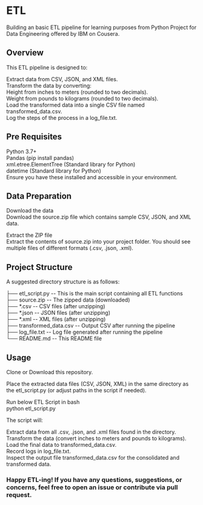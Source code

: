 # ETL
Building an basic ETL pipeline for learning purposes from Python Project for Data Engineering offered by IBM on Cousera.

## Overview  
This ETL pipeline is designed to:  

Extract data from CSV, JSON, and XML files.  
Transform the data by converting:  
  Height from inches to meters (rounded to two decimals).  
  Weight from pounds to kilograms (rounded to two decimals).  
Load the transformed data into a single CSV file named transformed_data.csv.  
Log the steps of the process in a log_file.txt.  

## Pre Requisites  
Python 3.7+  
Pandas (pip install pandas)  
xml.etree.ElementTree (Standard library for Python)  
datetime (Standard library for Python)  
Ensure you have these installed and accessible in your environment.  

## Data Preparation  
Download the data  
Download the source.zip file which contains sample CSV, JSON, and XML data.  

Extract the ZIP file  
Extract the contents of source.zip into your project folder. You should see multiple files of different formats (.csv, .json, .xml).  

## Project Structure  
A suggested directory structure is as follows:  

├── etl_script.py              -- This is the main script containing all ETL functions  
├── source.zip                 -- The zipped data (downloaded)  
├── *.csv                      -- CSV files (after unzipping)  
├── *.json                     -- JSON files (after unzipping)  
├── *.xml                      -- XML files (after unzipping)  
├── transformed_data.csv       -- Output CSV after running the pipeline  
├── log_file.txt               -- Log file generated after running the pipeline  
└── README.md                  -- This README file  

## Usage  

Clone or Download this repository.  

Place the extracted data files (CSV, JSON, XML) in the same directory as the etl_script.py (or adjust paths in the script if needed).  

Run below ETL Script in bash  
python etl_script.py

The script will:  

Extract data from all .csv, .json, and .xml files found in the directory.  
Transform the data (convert inches to meters and pounds to kilograms).  
Load the final data to transformed_data.csv.  
Record logs in log_file.txt.  
Inspect the output file transformed_data.csv for the consolidated and transformed data.  


### Happy ETL-ing! If you have any questions, suggestions, or concerns, feel free to open an issue or contribute via pull request.






